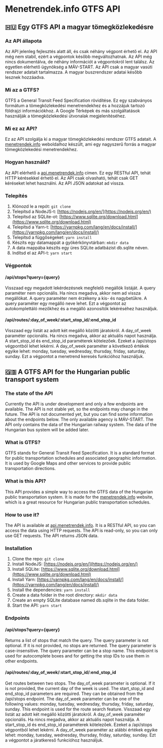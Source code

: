 # Menetrendek.info GTFS API

## 🇭🇺 Egy GTFS API a magyar tömegközlekedésre

### Az API állapota
Az API jelenleg fejlesztés alatt áll, és csak néhány végpont érhető el. Az API még nem stabil, ezért a végpontok később megváltozhatnak. Az API még nincs dokumentálva, de néhány információt a végpontokról lent találsz.
Az egyetlen elérhető ügynökség a MÁV-START. Az API csak a magyar vasúti rendszer adatait tartalmazza. A magyar buszrendszer adatai később lesznek hozzáadva.


### Mi az a GTFS?
GTFS a General Transit Feed Specification rövidítése. Ez egy szabványos formátum a tömegközlekedési menetrendekhez és a hozzájuk tartozó földrajzi információkhoz. A Google Térképek és más szolgáltatások használják a tömegközlekedési útvonalak megjelenítéséhez.

### Mi ez az API?
Ez az API szolgálja ki a magyar tömegközlekedési rendszer GTFS adatait. A [menetrendek.info](http://menetrendek.info) weboldalhoz készült, ami egy nagyszerű forrás a magyar tömegközlekedési menetrendekhez.

### Hogyan használd?
Az API elérhető a [api.menetrendek.info](http://api.menetrendek.info) címen. Ez egy RESTful API, tehát HTTP kérésekkel érhető el. Az API csak olvasható, tehát csak GET kéréseket lehet használni. Az API JSON adatokat ad vissza.

### Telepítés
1. Klónozd le a repót: `git clone`
2. Telepítsd a NodeJS-t: [https://nodejs.org/en/](https://nodejs.org/en/)
3. Telepítsd az SQLite-ot: [https://www.sqlite.org/download.html](https://www.sqlite.org/download.html)
4. Telepítsd a Yarn-t: [https://yarnpkg.com/lang/en/docs/install/](https://yarnpkg.com/lang/en/docs/install/)
5. Telepítsd a függőségeket: `yarn install`
6. Készíts egy datamappát a gyökérkönyvtárban: `mkdir data`
7. A data mappába készíts egy üres SQLite adatbázist db.sqlite néven.
8. Indítsd el az API-t: `yarn start`

### Végpontok
#### /api/stops?query={query}
Visszaad egy megadott lekérdezésnek megfelelő megállók listáját. A query paraméter nem opcionális. Ha nincs megadva, akkor nem ad vissza megállókat. A query paraméter nem érzékeny a kis- és nagybetűkre. A query paraméter egy megálló neve lehet. Ezt a végpontot az autokomplettáló mezőkhez és a megálló azonosítók lekéréséhez használjuk.

#### /api/routes/:day_of_week/:start_stop_id/:end_stop_id
Visszaad egy listát az adott két megálló közötti járatokról. A day_of_week paraméter opcionális. Ha nincs megadva, akkor az aktuális napot használja. A start_stop_id és end_stop_id paraméterek kötelezőek. Ezeket a /api/stops végpontból lehet lekérni. A day_of_week paraméter a következő értékek egyike lehet: monday, tuesday, wednesday, thursday, friday, saturday, sunday. Ezt a végpontot a menetrend keresés funkcióhoz használjuk.

## 🇬🇧 A GTFS API for the Hungarian public transport system

### The state of the API
Currently the API is under development and only a few endpoints are available. The API is not stable yet, so the endpoints may change in the future. The API is not documented yet, but you can find some information about the endpoints below.
The only available agency is MÁV-START. The API only contains the data of the Hungarian railway system. The data of the Hungarian bus system will be added later.

### What is GTFS?
GTFS stands for General Transit Feed Specification. It is a standard format for public transportation schedules and associated geographic information. It is used by Google Maps and other services to provide public transportation directions.

### What is this API?
This API provides a simple way to access the GTFS data of the Hungarian public transportation system. It is made for the [menetrendek.info](http://menetrendek.info) website, which is a great resource for Hungarian public transportation schedules.

### How to use it?
The API is available at [api.menetrendek.info](http://api.menetrendek.info). It is a RESTful API, so you can access the data using HTTP requests. The API is read-only, so you can only use GET requests. The API returns JSON data.

### Installation
1. Clone the repo: `git clone`
2. Install NodeJS: [https://nodejs.org/en/](https://nodejs.org/en/)
3. Install SQLite: [https://www.sqlite.org/download.html](https://www.sqlite.org/download.html)
4. Install Yarn: [https://yarnpkg.com/lang/en/docs/install/](https://yarnpkg.com/lang/en/docs/install/)
5. Install the dependencies: `yarn install`
6. Create a data folder in the root directory: `mkdir data`
7. Create an empty SQLite database named db.sqlite in the data folder.
8. Start the API: `yarn start`

### Endpoints
#### /api/stops?query={query}
Returns a list of stops that match the query. The query parameter is not optional. If it is not provided, no stops are returned. The query parameter is case-insensitive. The query parameter can be a stop name. This endpoint is used for autocomplete boxes and for getting the stop IDs to use them in other endpoints.

#### /api/routes/:day_of_week/:start_stop_id/:end_stop_id
Get routes between two stops. The day_of_week parameter is optional. If it is not provided, the current day of the week is used. The start_stop_id and end_stop_id parameters are required. They can be obtained from the /api/stops endpoint. The day_of_week parameter can be one of the following values: monday, tuesday, wednesday, thursday, friday, saturday, sunday. This endpoint is used for the route search feature.
Visszaad egy listát az adott két megálló közötti járatokról. A day_of_week paraméter opcionális. Ha nincs megadva, akkor az aktuális napot használja. A start_stop_id és end_stop_id paraméterek kötelezőek. Ezeket a /api/stops végpontból lehet lekérni. A day_of_week paraméter az alábbi értékek egyike lehet: monday, tuesday, wednesday, thursday, friday, saturday, sunday. Ezt a végpontot a járatkereső funkcióhoz használjuk.